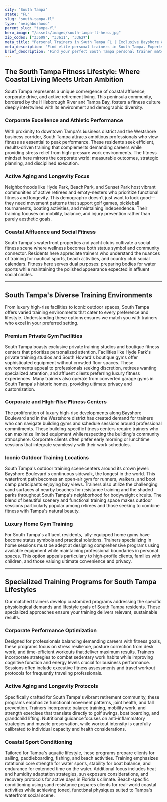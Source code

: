 ```yaml
---
city: "South Tampa"
state: "FL"
slug: "south-tampa-fl"
type: "neighborhood"
parent_slug: "tampa-fl"
hero_image: "/assets/images/south-tampa-fl-hero.jpg"
zip_codes: ["33609", "33611", "33629"]
meta_title: "Personal Trainers in South Tampa FL | Exclusive Bayshore & Hyde Park Fitness"
meta_description: "Find elite personal trainers in South Tampa. Experts in Bayshore Boulevard running, Hyde Park boutique studios, and high-end residential amenities."
brief_description: "Find your perfect South Tampa personal trainer match today! Our exclusive service connects you with certified fitness professionals who understand the unique demands of Tampa Bay living. Whether you're a busy corporate professional seeking efficient workouts, an active retiree focusing on longevity, or a coastal resident wanting beach-ready conditioning, we match you with trainers specializing in your specific goals. From high-rise gym sessions to Bayshore Boulevard workouts and luxury home training, discover the ideal fitness partnership to transform your health. Start your personalized fitness journey in South Tampa now!"
---
```

## The South Tampa Fitness Lifestyle: Where Coastal Living Meets Urban Ambition

South Tampa represents a unique convergence of coastal affluence, corporate drive, and active retirement living. This peninsula community, bordered by the Hillsborough River and Tampa Bay, fosters a fitness culture deeply intertwined with its environment and demographic diversity.

### Corporate Excellence and Athletic Performance

With proximity to downtown Tampa's business district and the Westshore business corridor, South Tampa attracts ambitious professionals who view fitness as essential to peak performance. These residents seek efficient, results-driven training that complements demanding careers while providing stress relief from high-pressure work environments. The fitness mindset here mirrors the corporate world: measurable outcomes, strategic planning, and disciplined execution.

### Active Aging and Longevity Focus

Neighborhoods like Hyde Park, Beach Park, and Sunset Park host vibrant communities of active retirees and empty-nesters who prioritize functional fitness and longevity. This demographic doesn't just want to look good—they need movement patterns that support golf games, pickleball tournaments, boating activities, and maintaining independence. Their training focuses on mobility, balance, and injury prevention rather than purely aesthetic goals.

### Coastal Affluence and Social Fitness

South Tampa's waterfront properties and yacht clubs cultivate a social fitness scene where wellness becomes both status symbol and community connector. Residents here appreciate trainers who understand the nuances of training for nautical sports, beach activities, and country club social calendars. Fitness here serves dual purposes: preparing bodies for water sports while maintaining the polished appearance expected in affluent social circles.

---

## South Tampa's Diverse Training Environments

From luxury high-rise facilities to iconic outdoor spaces, South Tampa offers varied training environments that cater to every preference and lifestyle. Understanding these options ensures we match you with trainers who excel in your preferred setting.

### Premium Private Gym Facilities

South Tampa boasts exclusive private training studios and boutique fitness centers that prioritize personalized attention. Facilities like Hyde Park's private training studios and South Howard's boutique gyms offer sophisticated equipment without crowded floor spaces. These environments appeal to professionals seeking discretion, retirees wanting specialized attention, and affluent clients preferring luxury fitness experiences. Many trainers also operate from converted garage gyms in South Tampa's historic homes, providing ultimate privacy and customization.

### Corporate and High-Rise Fitness Centers

The proliferation of luxury high-rise developments along Bayshore Boulevard and in the Westshore district has created demand for trainers who can navigate building gyms and schedule sessions around professional commitments. These building-specific fitness centers require trainers who can maximize limited equipment while respecting the building's community atmosphere. Corporate clients often prefer early morning or lunchtime sessions that integrate seamlessly with their work schedules.

### Iconic Outdoor Training Locations

South Tampa's outdoor training scene centers around its crown jewel: Bayshore Boulevard's continuous sidewalk, the longest in the world. This waterfront path becomes an open-air gym for runners, walkers, and boot camp participants enjoying bay views. Trainers also utilize the challenging sand surfaces at nearby beaches for resistance training and the shaded parks throughout South Tampa's neighborhood for bodyweight circuits. The blend of beautiful scenery and functional training space makes outdoor sessions particularly popular among retirees and those seeking to combine fitness with Tampa's natural beauty.

### Luxury Home Gym Training

For South Tampa's affluent residents, fully-equipped home gyms have become status symbols and practical solutions. Trainers specializing in home sessions must be adept at designing comprehensive programs using available equipment while maintaining professional boundaries in personal spaces. This option appeals particularly to high-profile clients, families with children, and those valuing ultimate convenience and privacy.

---

## Specialized Training Programs for South Tampa Lifestyles

Our matched trainers develop customized programs addressing the specific physiological demands and lifestyle goals of South Tampa residents. These specialized approaches ensure your training delivers relevant, sustainable results.

### Corporate Performance Optimization

Designed for professionals balancing demanding careers with fitness goals, these programs focus on stress resilience, posture correction from desk work, and time-efficient workouts that deliver maximum results. Trainers incorporate strategies to combat sedentary work habits while improving cognitive function and energy levels crucial for business performance. Sessions often include executive fitness assessments and travel workout protocols for frequently traveling professionals.

### Active Aging and Longevity Protocols

Specifically crafted for South Tampa's vibrant retirement community, these programs emphasize functional movement patterns, joint health, and fall prevention. Trainers incorporate balance training, mobility work, and strength exercises that translate directly to golf swings, boat boarding, and grandchild lifting. Nutritional guidance focuses on anti-inflammatory strategies and muscle preservation, while workout intensity is carefully calibrated to individual capacity and health considerations.

### Coastal Sport Conditioning

Tailored for Tampa's aquatic lifestyle, these programs prepare clients for sailing, paddleboarding, fishing, and beach activities. Training emphasizes rotational core strength for water sports, stability for boat balance, and endurance for extended time on the water. Additional focus includes heat and humidity adaptation strategies, sun exposure considerations, and recovery protocols for active days in Florida's climate. Beach-specific conditioning using sand resistance prepares clients for real-world coastal activities while achieving toned, functional physiques suited to Tampa's waterfront social scene.